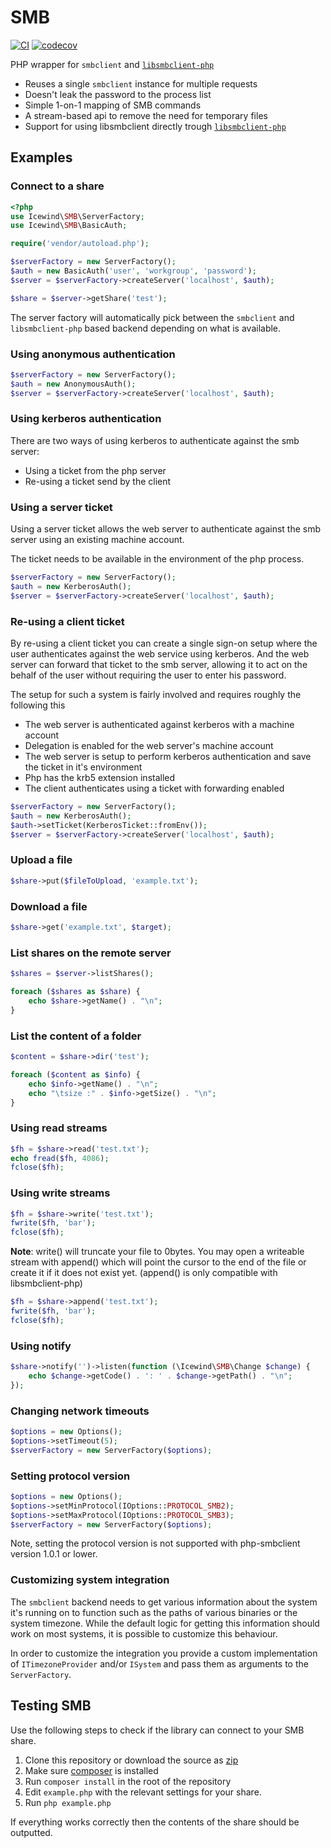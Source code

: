 SMB
===

[![CI](https://github.com/icewind1991/SMB/actions/workflows/ci.yaml/badge.svg)](https://github.com/icewind1991/SMB/actions/workflows/ci.yaml)
[![codecov](https://codecov.io/gh/icewind1991/SMB/branch/master/graph/badge.svg?token=eTg0P466k6)](https://codecov.io/gh/icewind1991/SMB)

PHP wrapper for `smbclient` and [`libsmbclient-php`](https://github.com/eduardok/libsmbclient-php)

- Reuses a single `smbclient` instance for multiple requests
- Doesn't leak the password to the process list
- Simple 1-on-1 mapping of SMB commands
- A stream-based api to remove the need for temporary files
- Support for using libsmbclient directly trough [`libsmbclient-php`](https://github.com/eduardok/libsmbclient-php)

Examples
----

### Connect to a share ###

```php
<?php
use Icewind\SMB\ServerFactory;
use Icewind\SMB\BasicAuth;

require('vendor/autoload.php');

$serverFactory = new ServerFactory();
$auth = new BasicAuth('user', 'workgroup', 'password');
$server = $serverFactory->createServer('localhost', $auth);

$share = $server->getShare('test');
```

The server factory will automatically pick between the `smbclient` and `libsmbclient-php`
based backend depending on what is available.

### Using anonymous authentication ### 

```php
$serverFactory = new ServerFactory();
$auth = new AnonymousAuth();
$server = $serverFactory->createServer('localhost', $auth);
```

### Using kerberos authentication ###

There are two ways of using kerberos to authenticate against the smb server:

- Using a ticket from the php server
- Re-using a ticket send by the client

### Using a server ticket

Using a server ticket allows the web server to authenticate against the smb server using an existing machine account.

The ticket needs to be available in the environment of the php process.

```php
$serverFactory = new ServerFactory();
$auth = new KerberosAuth();
$server = $serverFactory->createServer('localhost', $auth);
```

### Re-using a client ticket

By re-using a client ticket you can create a single sign-on setup where the user authenticates against
the web service using kerberos. And the web server can forward that ticket to the smb server, allowing it
to act on the behalf of the user without requiring the user to enter his password.

The setup for such a system is fairly involved and requires roughly the following this

- The web server is authenticated against kerberos with a machine account
- Delegation is enabled for the web server's machine account
- The web server is setup to perform kerberos authentication and save the ticket in it's environment
- Php has the krb5 extension installed
- The client authenticates using a ticket with forwarding enabled

```php
$serverFactory = new ServerFactory();
$auth = new KerberosAuth();
$auth->setTicket(KerberosTicket::fromEnv());
$server = $serverFactory->createServer('localhost', $auth);
```

### Upload a file ###

```php
$share->put($fileToUpload, 'example.txt');
```

### Download a file ###

```php
$share->get('example.txt', $target);
```

### List shares on the remote server ###

```php
$shares = $server->listShares();

foreach ($shares as $share) {
	echo $share->getName() . "\n";
}
```

### List the content of a folder ###

```php
$content = $share->dir('test');

foreach ($content as $info) {
	echo $info->getName() . "\n";
	echo "\tsize :" . $info->getSize() . "\n";
}
```

### Using read streams

```php
$fh = $share->read('test.txt');
echo fread($fh, 4086);
fclose($fh);
```

### Using write streams

```php
$fh = $share->write('test.txt');
fwrite($fh, 'bar');
fclose($fh);
```

**Note**: write() will truncate your file to 0bytes. You may open a writeable stream with append() which will point
the cursor to the end of the file or create it if it does not exist yet. (append() is only compatible with libsmbclient-php)
```php
$fh = $share->append('test.txt');
fwrite($fh, 'bar');
fclose($fh);
```


### Using notify

```php
$share->notify('')->listen(function (\Icewind\SMB\Change $change) {
	echo $change->getCode() . ': ' . $change->getPath() . "\n";
});
```

### Changing network timeouts

```php
$options = new Options();
$options->setTimeout(5);
$serverFactory = new ServerFactory($options);
```

### Setting protocol version

```php
$options = new Options();
$options->setMinProtocol(IOptions::PROTOCOL_SMB2);
$options->setMaxProtocol(IOptions::PROTOCOL_SMB3);
$serverFactory = new ServerFactory($options);
```

Note, setting the protocol version is not supported with php-smbclient version 1.0.1 or lower.

### Customizing system integration

The `smbclient` backend needs to get various information about the system it's running on to function
such as the paths of various binaries or the system timezone.
While the default logic for getting this information should work on most systems, it is possible to customize this behaviour.

In order to customize the integration you provide a custom implementation of `ITimezoneProvider` and/or `ISystem` and pass them as arguments to the `ServerFactory`. 

## Testing SMB

Use the following steps to check if the library can connect to your SMB share.

1. Clone this repository or download the source as [zip](https://github.com/icewind1991/SMB/archive/master.zip)
2. Make sure [composer](https://getcomposer.org/) is installed
3. Run `composer install` in the root of the repository
4. Edit `example.php` with the relevant settings for your share.
5. Run `php example.php`

If everything works correctly then the contents of the share should be outputted.
